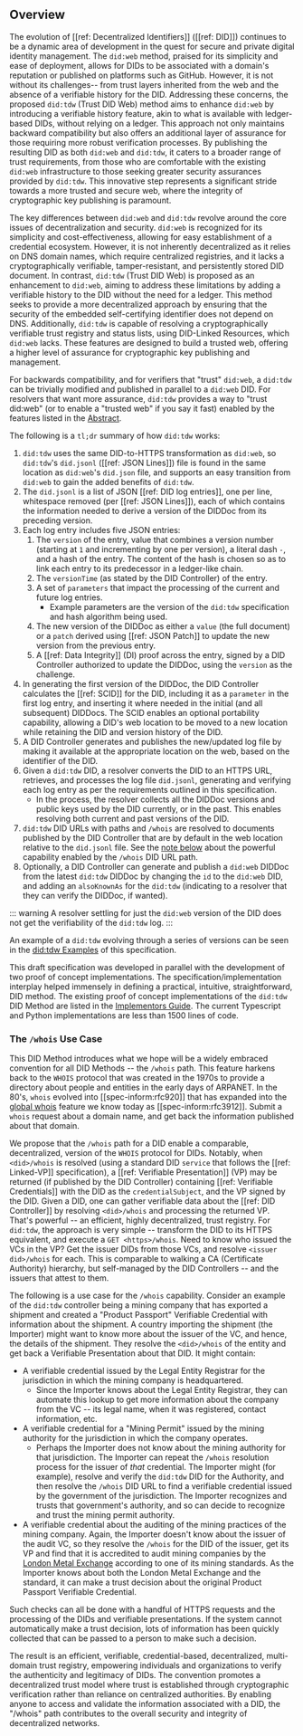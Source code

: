 ## Overview

The evolution of [[ref: Decentralized Identifiers]] ([[ref: DID]]) continues to
be a dynamic area of development in the quest for secure and private digital
identity management. The `did:web` method, praised for its simplicity and ease
of deployment, allows for DIDs to be associated with a domain's reputation or
published on platforms such as GitHub. However, it is not without its challenges--
from trust layers inherited from the web and the absence of a verifiable history
for the DID. Addressing these concerns, the proposed `did:tdw` (Trust DID Web)
method aims to enhance `did:web` by introducing a verifiable history feature,
akin to what is available with ledger-based DIDs, without relying on a ledger.
This approach not only maintains backward compatibility but also offers an
additional layer of assurance for those requiring more robust verification
processes. By publishing the resulting DID as both `did:web` and `did:tdw`, it
caters to a broader range of trust requirements, from those who are comfortable
with the existing `did:web` infrastructure to those seeking greater security
assurances provided by `did:tdw`. This innovative step represents a significant
stride towards a more trusted and secure web, where the integrity of
cryptographic key publishing is paramount.

The key differences between `did:web` and `did:tdw` revolve around the core
issues of decentralization and security. `did:web` is recognized for its
simplicity and cost-effectiveness, allowing for easy establishment of a
credential ecosystem. However, it is not inherently decentralized as it relies
on DNS domain names, which require centralized registries, and it lacks a
cryptographically verifiable, tamper-resistant, and persistently stored DID
document. In contrast, `did:tdw` (Trust DID Web) is proposed as an enhancement
to `did:web`, aiming to address these limitations by adding a verifiable history
to the DID without the need for a ledger. This method seeks to provide a more
decentralized approach by ensuring that the security of the embedded
self-certifying identifier does not depend on DNS. Additionally, `did:tdw` is
capable of resolving a cryptographically verifiable trust registry and status
lists, using DID-Linked Resources, which `did:web` lacks. These features are
designed to build a trusted web, offering a higher level of assurance for
cryptographic key publishing and management.

For backwards compatibility, and for verifiers that "trust" `did:web`, a
`did:tdw` can be trivially modified and published in parallel to a `did:web`
DID. For resolvers that want more assurance, `did:tdw` provides a way to "trust
did:web" (or to enable a "trusted web" if you say it fast) enabled by the
features listed in the [Abstract](#abstract).

The following is a `tl;dr` summary of how `did:tdw` works:

1. `did:tdw` uses the same DID-to-HTTPS transformation as `did:web`, so
   `did:tdw`'s  `did.jsonl` ([[ref: JSON Lines]]) file is found in the same
   location as `did:web`'s `did.json` file, and supports an easy transition
   from `did:web` to gain the added benefits of `did:tdw`.
2. The `did.jsonl` is a list of JSON [[ref: DID log entries]], one per line,
  whitespace removed (per [[ref: JSON Lines]]), each of which contains the
  information needed to derive a version of the DIDDoc from its preceding
  version.
3. Each log entry includes five JSON entries:
    1. The `version` of the entry, value that combines a version number
       (starting at `1` and incrementing by one per version), a literal dash
       `-`, and a hash of the entry. The content of the hash is chosen so as to
       link each entry to its predecessor in a ledger-like chain.
    2. The `versionTime` (as stated by the DID Controller) of the entry.
    3. A set of `parameters` that impact the processing of the current and
      future log entries.
        - Example parameters are the version of the `did:tdw` specification and
        hash algorithm being used.
    4. The new version of the DIDDoc as either a `value` (the full document) or
      a `patch` derived using [[ref: JSON Patch]] to update the new version from
      the previous entry.
    5. A [[ref: Data Integrity]] (DI) proof across the entry, signed by a DID
      Controller authorized to update the DIDDoc, using the `version` as the
      challenge.
4. In generating the first version of the DIDDoc, the DID Controller calculates
  the [[ref: SCID]] for the DID, including it as a `parameter` in the first log
  entry, and inserting it where needed in the initial (and all subsequent)
  DIDDocs. The SCID enables an optional portability capability, allowing a DID's
  web location to be moved to a new location while retaining the DID and version
  history of the DID.
5. A DID Controller generates and publishes the new/updated log file by making it
  available at the appropriate location on the web, based on the identifier of the
  DID.
6. Given a `did:tdw` DID, a resolver converts the DID to an HTTPS URL,
  retrieves, and processes the log file `did.jsonl`, generating and verifying
  each log entry as per the requirements outlined in this specification.
    - In the process, the resolver collects all the DIDDoc versions and public
      keys used by the DID currently, or in the past. This enables
      resolving both current and past versions of the DID.
7. `did:tdw` DID URLs with paths and `/whois` are resolved to documents
  published by the DID Controller that are by default in the web location relative to the
  `did.jsonl` file. See the [note below](#the-whois-use-case) about the
   powerful capability enabled by the `/whois` DID URL path.
8. Optionally, a DID Controller can generate and publish a `did:web` DIDDoc
  from the latest `did:tdw` DIDDoc by changing the `id` to the `did:web` DID,
  and adding an `alsoKnownAs` for the `did:tdw` (indicating to a resolver that
  they can verify the DIDDoc, if wanted).

  ::: warning
    A resolver settling for just the `did:web` version of the DID does not get the
    verifiability of the `did:tdw` log.
  :::

An example of a `did:tdw` evolving through a series of versions can be seen in
the [did:tdw Examples](#didtdw-example) of this specification.

This draft specification was developed in parallel with the development of two
proof of concept implementations. The specification/implementation interplay
helped immensely in defining a practical, intuitive, straightforward, DID
method. The existing proof of concept implementations of the `did:tdw` DID
Method are listed in the [Implementors Guide](#Implementations). The current
Typescript and Python implementations are less than 1500 lines of code.

### The `/whois` Use Case

This DID Method introduces what we hope will be a widely embraced convention for
all DID Methods -- the `/whois` path. This feature harkens back to the `WHOIS`
protocol that was created in the 1970s to provide a directory about people and
entities in the early days of ARPANET. In the 80's, `whois` evolved into
[[spec-inform:rfc920]] that has expanded into the [global
whois](https://en.wikipedia.org/wiki/WHOIS) feature we know today as
[[spec-inform:rfc3912]]. Submit a `whois` request about a domain name, and get
back the information published about that domain.

We propose that the `/whois` path for a DID enable a comparable, decentralized,
version of the `WHOIS` protocol for DIDs. Notably, when `<did>/whois` is
resolved (using a standard DID `service` that follows the [[ref: Linked-VP]]
specification), a [[ref: Verifiable Presentation]] (VP) may be returned (if
published by the DID Controller) containing [[ref: Verifiable Credentials]] with
the DID as the `credentialSubject`, and the VP signed by the DID. Given a DID,
one can gather verifiable data about the [[ref: DID Controller]] by resolving
`<did>/whois` and processing the returned VP. That's powerful -- an efficient,
highly decentralized, trust registry. For `did:tdw`, the approach is very simple
-- transform the DID to its HTTPS equivalent, and execute a `GET <https>/whois`.
Need to know who issued the VCs in the VP? Get the issuer DIDs from those VCs,
and resolve `<issuer did>/whois` for each. This is comparable to walking a CA
(Certificate Authority) hierarchy, but self-managed by the DID Controllers --
and the issuers that attest to them.

The following is a use case for the `/whois` capability. Consider an example of
the `did:tdw` controller being a mining company that has exported a shipment and
created a "Product Passport" Verifiable Credential with information about the
shipment. A country importing the shipment (the Importer) might want to know
more about the issuer of the VC, and hence, the details of the shipment. They
resolve the `<did>/whois` of the entity and get back a Verifiable Presentation
about that DID. It might contain:

- A verifiable credential issued by the Legal Entity Registrar for the
  jurisdiction in which the mining company is headquartered.
  - Since the Importer knows about the Legal Entity Registrar, they can automate
    this lookup to get more information about the company from the VC -- its
    legal name, when it was registered, contact information, etc.
- A verifiable credential for a "Mining Permit" issued by the mining authority
  for the jurisdiction in which the company operates.
  - Perhaps the Importer does not know about the mining authority for that
    jurisdiction. The Importer can repeat the `/whois` resolution process for
    the issuer of _that_ credential. The Importer might (for example), resolve
    and verify the `did:tdw` DID for the Authority, and then resolve the
    `/whois` DID URL to find a verifiable credential issued by the government of
    the jurisdiction. The Importer recognizes and trusts that government's
    authority, and so can decide to recognize and trust the mining permit
    authority.
- A verifiable credential about the auditing of the mining practices of the
  mining company. Again, the Importer doesn't know about the issuer of the audit
  VC, so they resolve the `/whois` for the DID of the issuer, get its VP and
  find that it is accredited to audit mining companies by the [London Metal
  Exchange](https://www.lme.com/en/) according to one of its mining standards.
  As the Importer knows about both the London Metal Exchange and the standard,
  it can make a trust decision about the original Product Passport Verifiable
  Credential.

Such checks can all be done with a handful of HTTPS requests and the processing
of the DIDs and verifiable presentations. If the system cannot automatically
make a trust decision, lots of information has been quickly collected that can
be passed to a person to make such a decision.

The result is an efficient, verifiable, credential-based, decentralized,
multi-domain trust registry, empowering individuals and organizations to verify
the authenticity and legitimacy of DIDs. The convention promotes a decentralized
trust model where trust is established through cryptographic verification rather
than reliance on centralized authorities. By enabling anyone to access and
validate the information associated with a DID, the "/whois" path contributes to
the overall security and integrity of decentralized networks.
